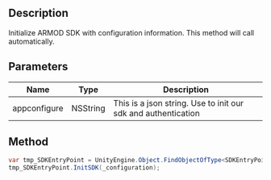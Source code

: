 ## Description

Initialize ARMOD SDK with configuration information. This method will call  automatically.

## Parameters
|Name|Type|Description|
|---|---|---|
|appconfigure|NSString|This is a json string. Use to init our sdk and authentication|

## Method
```cs
var tmp_SDKEntryPoint = UnityEngine.Object.FindObjectOfType<SDKEntryPoint>();
tmp_SDKEntryPoint.InitSDK(_configuration);
```
